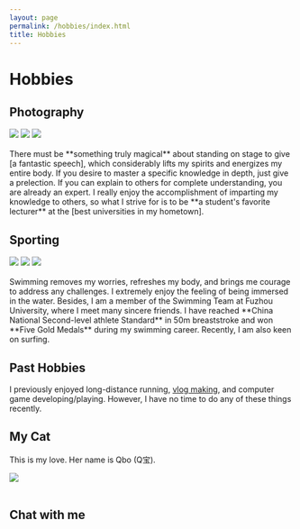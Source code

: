 ```yaml
---
layout: page
permalink: /hobbies/index.html
title: Hobbies
---
```


# Hobbies

## Photography

<div class="third">
<img src="/images/prelection1.JPG">
<img src="/images/speech1.JPG">
<img src="/images/speech3.JPG">
</div>
<br>There must be **something truly magical** about standing on stage to give [a fantastic speech], which considerably lifts my spirits and energizes my entire body. If you desire to master a specific knowledge in depth, just give a prelection. If you can explain to others for complete understanding, you are already an expert. I really enjoy the accomplishment of imparting my knowledge to others, so what I strive for is to be **a student's favorite lecturer** at the [best universities in my hometown].

[a fantastic speech]:https://youtu.be/Dzx84KpGNoE
[best universities in my hometown]:https://www.fzu.edu.cn/



## Sporting

<div class="third">
<img src="/images/swimming2.JPG">
<img src="/images/swimming.JPG">
<img src="/images/surfing1.JPG">
</div>
<br>Swimming removes my worries, refreshes my body, and brings me courage to address any challenges. I extremely enjoy the feeling of being immersed in the water. Besides, I am a member of the Swimming Team at Fuzhou University, where I meet many sincere friends. I have reached **China National Second-level athlete Standard** in 50m breaststroke and won **Five Gold Medals** during my swimming career. Recently, I am also keen on surfing.

## Past Hobbies

I previously enjoyed long-distance running, [vlog making](https://space.bilibili.com/594030035), and computer game developing/playing. However, I have no time to do any of these things recently.

## My Cat

This is my love. Her name is Qbo (Q宝).

<div>
<img src="/images/cat.JPG">
</div>
<br>

## Chat with me 

[//]: # (**Jan 2023:** I have set up the [online-coffee-time]&#40;https://calendly.com/lancecai/meet-with-lance&#41; &#40;Inspired by **[Shangzhe Wu]&#40;https://elliottwu.com/&#41;**&#41;. Welcome to chat with me!)

[//]: # ()
[//]: # (<!-- Calendly inline widget begin -->)

[//]: # ()
[//]: # (<div class="calendly-inline-widget" data-url="https://calendly.com/lancecai/meet-with-lance" style="min-width:320px;height:630px;"></div>)

[//]: # (<script type="text/javascript" src="https://assets.calendly.com/assets/external/widget.js" async></script>)

[//]: # (<!-- Calendly inline widget end -->)

